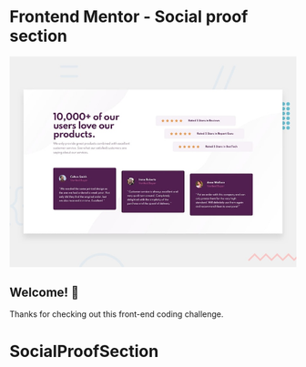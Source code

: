 # Frontend Mentor - Social proof section

![Design preview for the Social proof section coding challenge](./design/desktop-preview.jpg)

## Welcome! 👋

Thanks for checking out this front-end coding challenge.

# SocialProofSection
